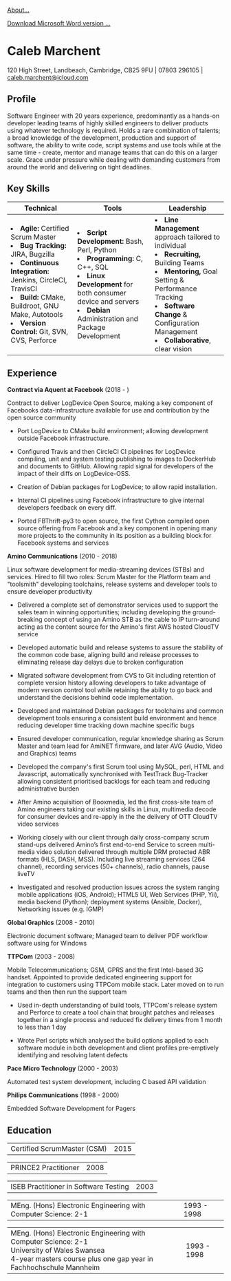[About...](ABOUT.md)

[Download Microsoft Word version ...](https://github.com/calebmarchent/auto_cv/raw/master/curriculum_vitae.docx)

Caleb Marchent
==

120 High Street, Landbeach, Cambridge, CB25 9FU | 07803 296105 | caleb.marchent@icloud.com


Profile
--

Software Engineer with 20 years experience, predominantly as a hands-on developer leading teams of highly skilled engineers to deliver products using whatever technology is required. Holds a rare combination of talents; a broad knowledge of the development, production and support of software, the ability to write code, script systems and use tools while at the same time - create, mentor and manage teams that can do this on a larger scale. Grace under pressure while dealing with demanding customers from around the world and delivering on tight deadlines.



Key Skills
--

|  Technical |  Tools |  Leadership |  
| ------------- | ------------- | ----- |
| <li> **Agile:** Certified Scrum Master <br /><li> **Bug Tracking:** JIRA, Bugzilla <br /><li> **Continuous Integration:** Jenkins, CircleCI, TravisCI <br /><li> **Build:** CMake, Buildroot, GNU Make, Autotools <br /><li> **Version Control:** Git, SVN, CVS, Perforce <br /> | <li> **Script Development:** Bash, Perl, Python <br /><li> **Programming:** C, C++, SQL <br /><li> **Linux Development** for both consumer device and servers <br /><li> **Debian** Administration and Package Development <br /> | <li> **Line Management** approach tailored to individual <br /><li> **Recruiting,** Building Teams <br /><li> **Mentoring,** Goal Setting & Performance Tracking <br /><li> **Software Change** & Configuration Management <br /><li> **Collaborative**, clear vision <br /> | 

 


Experience
--


**Contract via Aquent at Facebook** (2018 - )


Contract to deliver LogDevice Open Source, making a key component of Facebooks data-infrastructure available for use and contribution by the open source community



* Port LogDevice to CMake build environment; allowing development outside Facebook infrastructure.

* Configured Travis and then CircleCI CI pipelines for LogDevice compiling, unit and system testing publishing to images to DockerHub and documents to GitHub. Allowing rapid signal for developers of the impact of their diffs on LogDevice-OSS.

* Creation of Debian packages for LogDevice; to allow rapid installation.

* Internal CI pipelines using Facebook infrastructure to give internal developers feedback on every diff.

* Ported FBThrift-py3 to open source, the first Cython compiled open source offering from Facebook and a key component in opening many more projects to the community in its position as a building block for Facebook systems and services



**Amino Communications** (2010 - 2018)


Linux software development for media-streaming devices (STBs) and services. Hired to fill two roles: Scrum Master for the Platform team and "toolsmith" developing toolchains, release systems and developer tools to ensure developer productivity



* Delivered a complete set of demonstrator services used to support the sales team in winning opportunities; including developing the ground-breaking concept of using an Amino STB as the cable to IP turn-around acting as the content source for the Amino's first AWS hosted CloudTV service

* Developed automatic build and release systems to assure the stability of the common code base, aligning build and release processes to eliminating release day delays due to broken configuration

* Migrated software development from CVS to Git including retention of complete version history allowing developers to take advantage of modern version control tool while retaining the ability to go back and understand the decisions behind code implementation.

* Developed and maintained Debian packages for toolchains and common development tools ensuring a consistent build environment and hence reducing developer time tracking down machine specific bugs

* Ensured developer communication, regular knowledge sharing as Scrum Master and team lead for AmiNET firmware, and later AVG (Audio, Video and Graphics) teams

* Developed the company's first Scrum tool using MySQL, perl, HTML and Javascript, automatically synchronised with TestTrack Bug-Tracker allowing consistent prioritised backlogs for each team and reducing administrative burden

* After Amino acquisition of Booxmedia, led the first cross-site team of Amino engineers taking our existing skills in Linux, multimedia decode for consumer devices and re-apply in the the delivery of OTT CloudTV video services 

* Working closely with our client through daily cross-company scrum stand-ups delivered Amino’s first end-to-end Service to screen multi-media video solution delivered through multiple DRM protected ABR formats (HLS, DASH, MSS). Including live streaming services (264 channel), recording services (50+ channels), radio channels, pause liveTV

* Investigated and resolved production issues across the system ranging mobile applications (iOS, Android); HTML5 UI, Web Services (PHP, Yii), media backend (Python); deployment systems (Ansible, Docker), Networking issues (e.g. IGMP)



**Global Graphics** (2008 - 2010)


Electronic document software; Managed team to deliver PDF workflow software using for Windows





**TTPCom** (2003 - 2008)


Mobile Telecommunications; GSM, GPRS and the first Intel-based 3G handset. Appointed to provide dedicated engineering support for integration to customers using TTPCom mobile stack. Later moved on to run teams and then then run the support team



* Used in-depth understanding of build tools, TTPCom's release system and Perforce to create a tool chain that brought patches and releases together in a single process and reduced fix delivery times from 1 month to less than 1 day

* Wrote Perl scripts which analysed the build options applied to each software module in both development and client profiles pre-emptively identifying and resolving latent defects



**Pace Micro Technology** (2000 - 2003)


Automated test system development, including C based API validation





**Philips Communications** (1998 - 2000)


Embedded Software Development for Pagers





Education
--

<table>
    <tr><td>Certified ScrumMaster (CSM)<td class="date">2015</td>
</table>

<table>
    <tr><td>PRINCE2 Practitioner<td class="date">2008</td>
</table>

<table>
    <tr><td>ISEB Practitioner in Software Testing<td class="date">2003</td>
</table>

<table>
    <tr><td>MEng. (Hons) Electronic Engineering with Computer Science: 2-1<td class="date">1993 - 1998</td>
</table>

<table>
    <tr>
        <td>
MEng. (Hons) Electronic Engineering with Computer Science: 2-1 <br>
University of Wales Swansea <br>
4-year masters course plus one gap year in Fachhochschule Mannheim
        <td class="date">
        1993 - 1998</td>
    </tr>
</table>
</body>